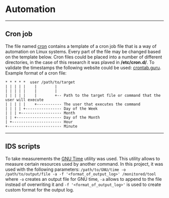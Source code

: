 # Automation 
---
## Cron job
The file named [cron](https://github.com/baadam3/Performance-and-Applicability-Analysis-of-Open-Source-Intrusion-Detection-Systems-in-Special-Purpose/blob/main/Automation/cron) contains a template of a cron job file that is a way of automation on Linux systems. Every part of the file may be changed based on the template below. Cron files could be placed into a number of different directories, in the case of this research it was plaved in **/etc/cron.d/**. To validate the timestamps the following website could be used: [crontab.guru](https://crontab.guru/).
Example format of a cron file:
```
* * * * *  user /path/to/target
| | | | |    |        |
| | | | |    |        |
| | | | |    |        +-- Path to the target file or command that the user will execute
| | | | |    +----------- The user that executes the command
| | | | +---------------- Day of the Week
| | | +------------------ Month
| | +-------------------- Day of the Month
| +---------------------- Hour
+------------------------ Minute
```
---
## IDS scripts
To take measurements the [GNU Time](https://www.gnu.org/software/time/) utility was used. This utility allows to measure certain resources used by another command. In this project, it was used with the following parameters: `/path/to/GNU/time -o /path/to/output/file -a -f '<format_of_output_log>' /monitored/tool` where `-o` creates an output file for GNU time, `-a` allows to append to the file instead of overwriting it and `-f '<format_of_output_log>'` is used to create custom format for the output log.
